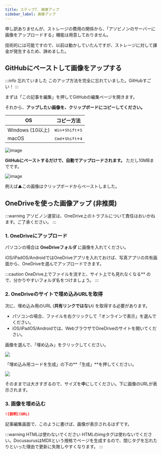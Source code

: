 ```yaml
---
title: ステップ7. 画像アップ
sidebar_label: 画像アップ
---
```


申し訳ありませんが、ストレージの費用の関係から、「アソビノンのサーバーに画像をアップロードする」機能は用意しておりません。

技術的には可能ですので、以前は動かしていたんですが、ストレージに対して課金が発生するため、諦めました。

## GitHubにペーストして画像をアップする

:::info 忘れていました
このアップ方法を完全に忘れていました。GitHubすごい！
:::

まずは「この記事を編集」を押してGitHubの編集ページを開きます。

それから、**アップしたい画像を、クリップボードにコピーしてください。**

|OS|コピー方法|
|---|---|
|Windows (10以上)|<kbd>Win</kbd>+<kbd>Shift</kbd>+<kbd>S</kbd>|
|macOS|<kbd>Cmd</kbd>+<kbd>Shift</kbd>+<kbd>4</kbd>|

![image](https://user-images.githubusercontent.com/74000913/125961056-e288f819-f2a8-43c6-8ff7-0931404ab064.png)

**GitHubにペーストするだけで、自動でアップロードされます。** ただし10MBまでです。

![image](https://user-images.githubusercontent.com/74000913/125961033-d093f411-ea27-479b-a9cb-dd38e5480680.png)

例えば▲この画像はクリップボードからペーストしました。

## OneDriveを使った画像アップ (非推奨)

:::warning
アソビノン運営は、OneDrive上のトラブルについて責任はおいかねます。ご了承ください。
:::

### 1. OneDriveにアップロード

パソコンの場合は **OneDriveフォルダ** に画像を入れてください。

iOS/iPadOS/AndroidではOneDriveアプリを入れておけば、写真アプリの共有画面から、OneDriveを選んでアップロードできます。

:::caution
OneDrive上でファイルを消すと、サイト上でも見れなくなる** ので、分かりやすいフォルダ名をつけましょう。
:::

### 2. OneDriveのサイトで埋め込みURLを取得

次に、埋め込み用のURL (**共有リンクではない**) を取得する必要があります。

- パソコンの場合、ファイルを右クリックして「オンラインで表示」を選んでください。
- iOS/iPadOS/Androidでは、WebブラウザでOneDriveのサイトを開いてください。

画像を選んで、「埋め込み」をクリックしてください。

![](https://bn02pap001files.storage.live.com/y4mg9v8M3JU41qgEnk6iGjxt8eGJabsJeD35iDxVDoSZ19abESoxhZ5NnUq6-cktmaNoMqbyfG3SCbDcGiGHm9JmCFjtVEA_bE3sUCM_k6Qx2sm19aolZXv4vhj9it2Oyh7TTDxg_v9BWDpETHr_5iwdDzJ-9cpsB8UPYh_W4q1kd7KIOxDubRfKYg-iztAEmNI?width=580&height=660&cropmode=none)

「埋め込み用コードを生成」の下の**「生成」**を押してください。

![](https://bn02pap001files.storage.live.com/y4m3Og89gKVSSwhi-kHDMVWnffTC1y5bKdyWW7dcCZN0YV49r5RMQ-iL7yEeOLkFFzY8uR2rGGCtizT-fcf2cq9gUVWAz887Bv60PAyUnFRbL849DEtiVmF9zgYvD5dR92GCa0rnOXRPReU3iM31Bhi4VySoNqo_Mvy4D88jxQDkwpAAJwHsurqCafYZa6q2vQs?width=625&height=660&cropmode=none)

そのままでは大きすぎるので、サイズを**中**にしてください。下に画像のURLが表示されます。

### 3. 画像を埋め込む

```md
![説明](URL)
```

記事編集画面で、このように書けば、画像が表示されるはずです。

:::warning HTMLは使わないでください
HTMLのimgタグは使わないでください。DocusaurusはMDXという規格でページを生成するので、閉じタグを忘れたりといった理由で更新に失敗しやすくなります。
:::
